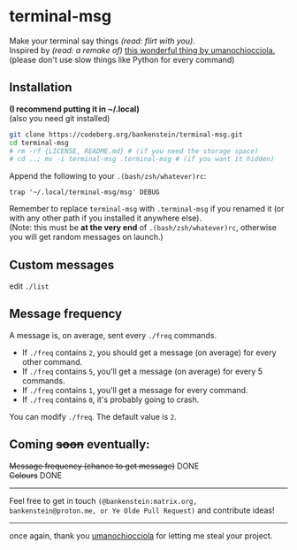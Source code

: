 # terminal-msg
Make your terminal say things *(read: flirt with you)*.  
Inspired by *(read: a remake of)* [this wonderful thing by umanochiocciola.](https://github.com/umanochiocciola/LinuxPropaganda/tree/main/term%20flirt)  
(please don't use slow things like Python for every command)

## Installation
**(I recommend putting it in ~/.local)**  
(also you need git installed)  
```sh
git clone https://codeberg.org/bankenstein/terminal-msg.git
cd terminal-msg
# rm -rf {LICENSE, README.md} # (if you need the storage space)
# cd ..; mv -i terminal-msg .terminal-msg # (if you want it hidden)
```
Append the following to your `.(bash/zsh/whatever)rc`:  
```
trap '~/.local/terminal-msg/msg' DEBUG
```
Remember to replace `terminal-msg` with `.terminal-msg` if you renamed it (or with any other path if you installed it anywhere else).  
(Note: this must be **at the very end** of `.(bash/zsh/whatever)rc`, otherwise you will get random messages on launch.)

## Custom messages
edit `./list`

## Message frequency
A message is, on average, sent every `./freq` commands. 
 - If `./freq` contains `2`, you should get a message (on average) for every other command.  
 - If `./freq` contains `5`, you'll get a message (on average) for every 5 commands.  
 - If `./freq` contains `1`, you'll get a message for every command.  
 - If `./freq` contains `0`, it's probably going to crash.  

You can modify `./freq`. The default value is `2`.

## Coming <s>soon</s> eventually:
<s>Message frequency (chance to get message)</s> DONE  
<s>Colours</s> DONE

---

Feel free to get in touch `(@bankenstein:matrix.org, bankenstein@proton.me, or Ye Olde Pull Request)` and contribute ideas!

---

once again, thank you [umanochiocciola](https://github.com/umanochiocciola/) for letting me steal your project.
